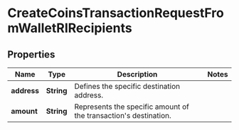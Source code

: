 

# CreateCoinsTransactionRequestFromWalletRIRecipients


## Properties

| Name | Type | Description | Notes |
|------------ | ------------- | ------------- | -------------|
|**address** | **String** | Defines the specific destination address. |  |
|**amount** | **String** | Represents the specific amount of the transaction&#39;s destination. |  |



